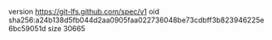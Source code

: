 version https://git-lfs.github.com/spec/v1
oid sha256:a24b138d5fb044d2aa0905faa022736048be73cdbff3b823946225e6bc59051d
size 30665
